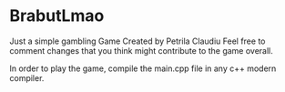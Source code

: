 # BrabutLmao
Just a simple gambling Game
Created by Petrila Claudiu
Feel free to comment changes that you think might contribute to the game overall.


In order to play the game, compile the main.cpp file in any c++ modern compiler.
